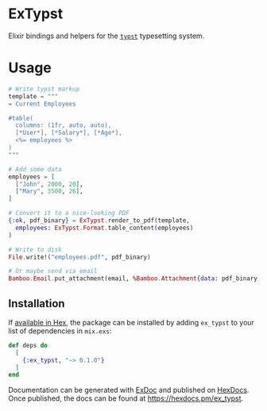 # ExTypst

Elixir bindings and helpers for the [`typst`](https://github.com/typst/typst)
typesetting system.

# Usage

```Elixir 
# Write typst markup
template = """
= Current Employees

#table(
  columns: (1fr, auto, auto),
  [*User*], [*Salary*], [*Age*],
  <%= employees %>
)
"""

# Add some data
employees = [
  ["John", 2000, 20],
  ["Mary", 3500, 26],
]

# Convert it to a nice-looking PDF
{:ok, pdf_binary} = ExTypst.render_to_pdf(template, 
  employees: ExTypst.Format.table_content(employees)
)

# Write to disk
File.write!("employees.pdf", pdf_binary)

# Or maybe send via email
Bamboo.Email.put_attachment(email, %Bamboo.Attachment{data: pdf_binary, filename: "employees.pdf"})
```

## Installation

If [available in Hex](https://hex.pm/docs/publish), the package can be installed
by adding `ex_typst` to your list of dependencies in `mix.exs`:

```elixir
def deps do
  [
    {:ex_typst, "~> 0.1.0"}
  ]
end
```

Documentation can be generated with [ExDoc](https://github.com/elixir-lang/ex_doc)
and published on [HexDocs](https://hexdocs.pm). Once published, the docs can
be found at <https://hexdocs.pm/ex_typst>.

